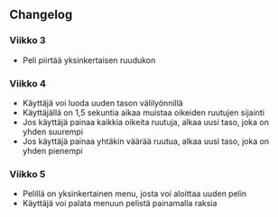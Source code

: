 ## Changelog

### Viikko 3

- Peli piirtää yksinkertaisen ruudukon

### Viikko 4

- Käyttäjä voi luoda uuden tason välilyönnillä
- Käyttäjällä on 1,5 sekuntia aikaa muistaa oikeiden ruutujen sijainti
- Jos käyttäjä painaa kaikkia oikeita ruutuja, alkaa uusi taso, joka on yhden suurempi
- Jos käyttäjä painaa yhtäkin väärää ruutua, alkaa uusi taso, joka on yhden pienempi

### Viikko 5

- Pelillä on yksinkertainen menu, josta voi aloittaa uuden pelin
- Käyttäjä voi palata menuun pelistä painamalla raksia
